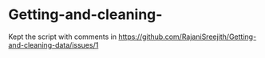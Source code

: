 # Getting-and-cleaning-

Kept the script with comments in https://github.com/RajaniSreejith/Getting-and-cleaning-data/issues/1
